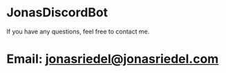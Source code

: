 # JonasDiscordBot

If you have any questions, feel free to contact me.

# Email: jonasriedel@jonasriedel.com
